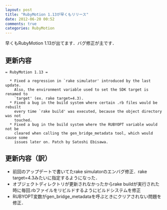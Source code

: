 ```yaml
---
layout: post
title: "RubyMotion 1.13が早くもリリース"
date: 2012-06-20 00:52
comments: true
categories: RubyMotion
---
```


早くもRubyMotion 1.13が出てます．バグ修正が主です．

## 更新内容
    = RubyMotion 1.13 =

      * Fixed a regression in `rake simulator' introduced by the last update.
        Also, the environment variable used to set the SDK target is renamed to
        `target' (ex. rake target=4.3).
      * Fixed a bug in the build system where certain .rb files would be rebuilt
        every time `rake build' was executed, because the object directory was not
        touched.
      * Fixed a bug in the build system where the RUBYOPT variable would not be
        cleared when calling the gen_bridge_metadata tool, which would cause some
        issues later on. Patch by Satoshi Ebisawa.

## 更新内容（訳）
- 前回のアップデートで書いてたrake simulatorのエンバグ修正．rake target=4.3みたいに指定するようになった．
- オブジェクトディレクトリが更新されなかったからrake buildが実行された時に毎回.rbファイルをリビルドするようにビルドシステムを修正
- RUBYOPT変数がgen_bridge_metadataを呼ぶときにクリアされない問題を修正．